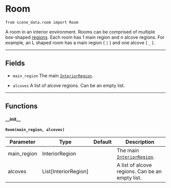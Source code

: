 # Room

`from scene_data.room import Room`

A room in an interior environment. Rooms can be comprised of multiple box-shaped [regions](interior_region.md).
Each room has 1 main region and *n* alcove regions.
For example, an L shaped room has a main region ( `|` ) and one alcove ( `_` ).

***

## Fields

- `main_region` The main [`InteriorRegion`](interior_region.md).

- `alcoves` A list of alcove regions. Can be an empty list.

***

## Functions

#### \_\_init\_\_

**`Room(main_region, alcoves)`**

| Parameter | Type | Default | Description |
| --- | --- | --- | --- |
| main_region |  InteriorRegion |  | The main [`InteriorRegion`](interior_region.md). |
| alcoves |  List[InteriorRegion] |  | A list of alcove regions. Can be an empty list. |


